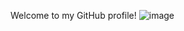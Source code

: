 Welcome to my GitHub profile!
![image](https://github.com/user-attachments/assets/4981b063-ca7e-41b5-8fa0-d3bee768f7f2)
